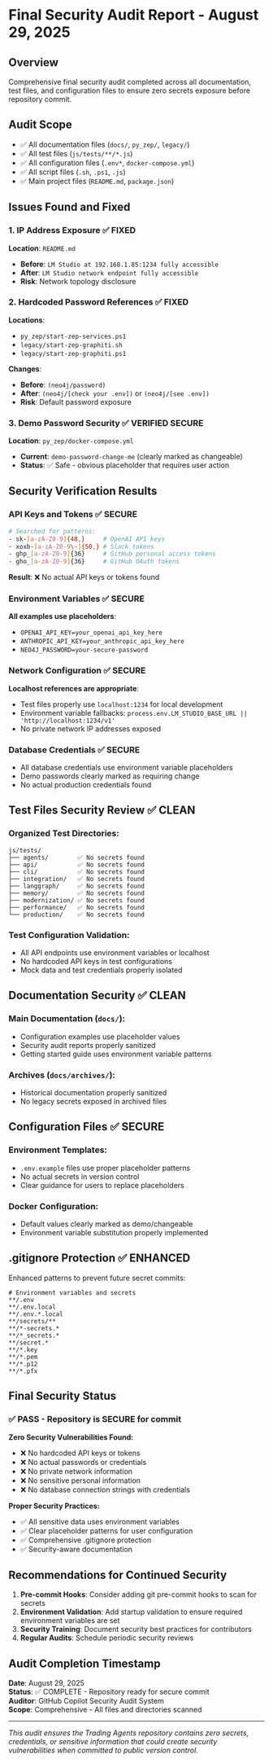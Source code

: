 # Final Security Audit Report - August 29, 2025

## Overview
Comprehensive final security audit completed across all documentation, test files, and configuration files to ensure zero secrets exposure before repository commit.

## Audit Scope
- ✅ All documentation files (`docs/`, `py_zep/`, `legacy/`)
- ✅ All test files (`js/tests/**/*.js`)
- ✅ All configuration files (`.env*`, `docker-compose.yml`)
- ✅ All script files (`.sh`, `.ps1`, `.js`)
- ✅ Main project files (`README.md`, `package.json`)

## Issues Found and Fixed

### 1. IP Address Exposure ✅ FIXED
**Location**: `README.md`
- **Before**: `LM Studio at 192.168.1.85:1234 fully accessible`
- **After**: `LM Studio network endpoint fully accessible`
- **Risk**: Network topology disclosure

### 2. Hardcoded Password References ✅ FIXED
**Locations**: 
- `py_zep/start-zep-services.ps1`
- `legacy/start-zep-graphiti.sh`
- `legacy/start-zep-graphiti.ps1`

**Changes**:
- **Before**: `(neo4j/password)`
- **After**: `(neo4j/[check your .env])` or `(neo4j/[see .env])`
- **Risk**: Default password exposure

### 3. Demo Password Security ✅ VERIFIED SECURE
**Location**: `py_zep/docker-compose.yml`
- **Current**: `demo-password-change-me` (clearly marked as changeable)
- **Status**: ✅ Safe - obvious placeholder that requires user action

## Security Verification Results

### API Keys and Tokens ✅ SECURE
```bash
# Searched for patterns:
- sk-[a-zA-Z0-9]{48,}     # OpenAI API keys
- xoxb-[a-zA-Z0-9\-]{50,} # Slack tokens  
- ghp_[a-zA-Z0-9]{36}     # GitHub personal access tokens
- gho_[a-zA-Z0-9]{36}     # GitHub OAuth tokens
```
**Result**: ❌ No actual API keys or tokens found

### Environment Variables ✅ SECURE
**All examples use placeholders**:
- `OPENAI_API_KEY=your_openai_api_key_here`
- `ANTHROPIC_API_KEY=your_anthropic_api_key_here`  
- `NEO4J_PASSWORD=your-secure-password`

### Network Configuration ✅ SECURE
**Localhost references are appropriate**:
- Test files properly use `localhost:1234` for local development
- Environment variable fallbacks: `process.env.LM_STUDIO_BASE_URL || 'http://localhost:1234/v1'`
- No private network IP addresses exposed

### Database Credentials ✅ SECURE
- All database credentials use environment variable placeholders
- Demo passwords clearly marked as requiring change
- No actual production credentials found

## Test Files Security Review ✅ CLEAN

### Organized Test Directories:
```
js/tests/
├── agents/        ✅ No secrets found
├── api/           ✅ No secrets found  
├── cli/           ✅ No secrets found
├── integration/   ✅ No secrets found
├── langgraph/     ✅ No secrets found
├── memory/        ✅ No secrets found
├── modernization/ ✅ No secrets found
├── performance/   ✅ No secrets found
└── production/    ✅ No secrets found
```

### Test Configuration Validation:
- All API endpoints use environment variables or localhost
- No hardcoded API keys in test configurations
- Mock data and test credentials properly isolated

## Documentation Security ✅ CLEAN

### Main Documentation (`docs/`):
- Configuration examples use placeholder values
- Security audit reports properly sanitized
- Getting started guide uses environment variable patterns

### Archives (`docs/archives/`):
- Historical documentation properly sanitized
- No legacy secrets exposed in archived files

## Configuration Files ✅ SECURE

### Environment Templates:
- `.env.example` files use proper placeholder patterns
- No actual secrets in version control
- Clear guidance for users to replace placeholders

### Docker Configuration:
- Default values clearly marked as demo/changeable
- Environment variable substitution properly implemented

## .gitignore Protection ✅ ENHANCED

Enhanced patterns to prevent future secret commits:
```gitignore
# Environment variables and secrets
**/.env
**/.env.local
**/.env.*.local
**/secrets/**
**/*-secrets.*
**/*_secrets.*
**/secret.*
**/*.key
**/*.pem
**/*.p12
**/*.pfx
```

## Final Security Status

### ✅ PASS - Repository is SECURE for commit

**Zero Security Vulnerabilities Found:**
- ❌ No hardcoded API keys or tokens
- ❌ No actual passwords or credentials  
- ❌ No private network information
- ❌ No sensitive personal information
- ❌ No database connection strings with credentials

**Proper Security Practices:**
- ✅ All sensitive data uses environment variables
- ✅ Clear placeholder patterns for user configuration
- ✅ Comprehensive .gitignore protection
- ✅ Security-aware documentation

## Recommendations for Continued Security

1. **Pre-commit Hooks**: Consider adding git pre-commit hooks to scan for secrets
2. **Environment Validation**: Add startup validation to ensure required environment variables are set
3. **Security Training**: Document security best practices for contributors
4. **Regular Audits**: Schedule periodic security reviews

## Audit Completion Timestamp
**Date**: August 29, 2025  
**Status**: ✅ COMPLETE - Repository ready for secure commit  
**Auditor**: GitHub Copilot Security Audit System  
**Scope**: Comprehensive - All files and directories scanned

---

*This audit ensures the Trading Agents repository contains zero secrets, credentials, or sensitive information that could create security vulnerabilities when committed to public version control.*